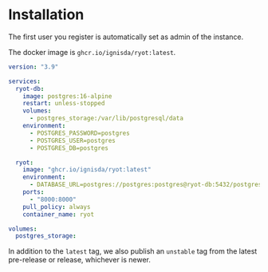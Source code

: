 # Installation

The first user you register is automatically set as admin of the instance.

The docker image is `ghcr.io/ignisda/ryot:latest`.

```yaml
version: "3.9"

services:
  ryot-db:
    image: postgres:16-alpine
    restart: unless-stopped
    volumes:
      - postgres_storage:/var/lib/postgresql/data
    environment:
      - POSTGRES_PASSWORD=postgres
      - POSTGRES_USER=postgres
      - POSTGRES_DB=postgres

  ryot:
    image: "ghcr.io/ignisda/ryot:latest"
    environment:
      - DATABASE_URL=postgres://postgres:postgres@ryot-db:5432/postgres
    ports:
      - "8000:8000"
    pull_policy: always
    container_name: ryot

volumes:
  postgres_storage:
```

In addition to the `latest` tag, we also publish an `unstable` tag from the latest
pre-release or release, whichever is newer.
